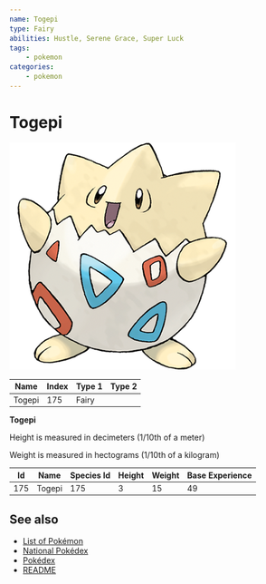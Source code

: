 ```yaml
---
name: Togepi
type: Fairy
abilities: Hustle, Serene Grace, Super Luck
tags:
    - pokemon
categories:
    - pokemon
---
```


# Togepi


![Togepi](images/175.png)

| **Name** | **Index** | **Type 1** | **Type 2** |
|----|----|----|----|
| Togepi | 175 | Fairy  |  |

**Togepi** 


Height is measured in decimeters (1/10th of a meter)

Weight is measured in hectograms (1/10th of a kilogram)

| **Id** | **Name** | **Species Id** | **Height** | **Weight** | **Base Experience** |
|--------|----------|----------------|------------|------------|---------------------|
| 175 | Togepi | 175 | 3 | 15 | 49 |


## See also

- [List of Pokémon](../pokemon.md)
- [National Pokédex](../national_pokedex.md)
- [Pokédex](../pokedex.md)
- [README](../README.md)
